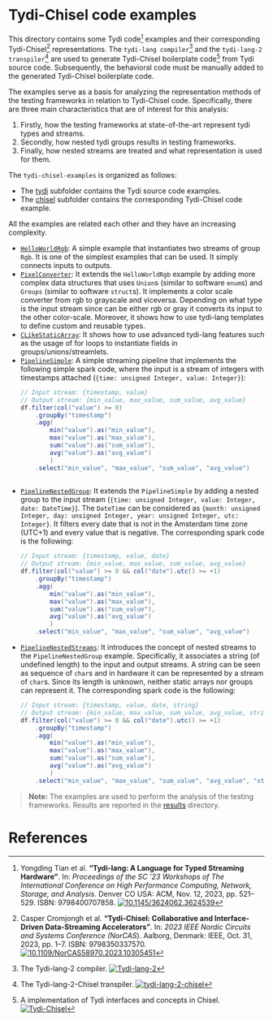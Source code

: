 # Tydi-Chisel code examples
This directory contains some Tydi code[^1] examples and their corresponding Tydi-Chisel[^2] representations.
The `tydi-lang compiler`[^3] and the `tydi-lang-2 transpiler`[^4] are used to generate Tydi-Chisel boilerplate code[^5] from Tydi source code.
Subsequently, the behavioral code must be manually added to the generated Tydi-Chisel boilerplate code.

The examples serve as a basis for analyzing the representation methods of the testing frameworks in relation to Tydi-Chisel code. 
Specifically, there are three main characteristics that are of interest for this analysis:
1. Firstly, how the testing frameworks at state-of-the-art represent tydi types and streams.
2. Secondly, how nested tydi groups results in testing frameworks.
3. Finally, how nested streams are treated and what representation is used for them. 

The `tydi-chisel-examples` is organized as follows:
- The [tydi](./tydi) subfolder contains the Tydi source code examples.
- The [chisel](./chisel) subfolder contains the corresponding Tydi-Chisel code example.

All the examples are related each other and they have an increasing complexity.
- [`HelloWorldRgb`](./tydi/src/HelloWorldRgb/): A simple example that instantiates two streams of group `Rgb`. It is one of the simplest examples that can be used. It simply connects inputs to outputs.
- [`PixelConverter`](./tydi/src/PixelConverter/): It extends the `HelloWorldRgb` example by adding more complex data structures that uses `Union`s (similar to software `enum`s) and `Groups` (similar to software `struct`s). It implements a color scale converter from rgb to grayscale and viceversa. Depending on what type is the input stream since can be either rgb or gray it converts its input to the other color-scale. Moreover, it shows how to use tydi-lang templates to define custom and reusable types.
- [`CLikeStaticArray`](./tydi/src/CLikeStaticArray/): It shows how to use advanced tydi-lang features such as the usage of for loops to instantiate fields in groups/unions/streamlets.
- [`PipelineSimple`](./tydi/src/PipelineSimple/): A simple streaming pipeline that implements the following simple spark code, where the input is a stream of integers with timestamps attached (`{time: unsigned Integer, value: Integer}`):
  ```scala
  // Input stream: {timestamp, value}
  // Output stream: {min_value, max_value, sum_value, avg_value}
  df.filter(col("value") >= 0)
      .groupBy("timestamp")
      .agg( 
          min("value").as("min_value"), 
          max("value").as("max_value"), 
          sum("value").as("sum_value"), 
          avg("value").as("avg_value")
          )
      .select("min_value", "max_value", "sum_value", "avg_value")
        
  ```
- [`PipelineNestedGroup`](./tydi/src/PipelineNestedGroup/): It extends the `PipelineSimple` by adding a nested group to the input stream (`{time: unsigned Integer, value: Integer, date: DateTime}`). The `DateTime` can be considered as `{month: unsigned Integer, day: unsigned Integer, year: unsigned Integer, utc: Integer}`. It filters every date that is not in the Amsterdam time zone (UTC+1) and every value that is negative. The corresponding spark code is the following:
  ```scala
  // Input stream: {timestamp, value, date}
  // Output stream: {min_value, max_value, sum_value, avg_value}
  df.filter(col("value") >= 0 && col("date").utc() >= +1)
      .groupBy("timestamp")
      .agg( 
          min("value").as("min_value"), 
          max("value").as("max_value"), 
          sum("value").as("sum_value"), 
          avg("value").as("avg_value")
          )
      .select("min_value", "max_value", "sum_value", "avg_value")
  ```
- [`PipelineNestedStreams`](./tydi/src/PipelineNestedStream/): It introduces the concept of nested streams to the `PipelineNestedGroup` example. Specifically, it associates a string (of undefined length) to the input and output streams. A string can be seen as sequence of `char`s and in hardware it can be represented by a stream of `char`s. Since its length is unknown, neither static arrays nor groups can represent it. The corresponding spark code is the following:
  ```scala
  // Input stream: {timestamp, value, date, string}
  // Output stream: {min_value, max_value, sum_value, avg_value, string}
  df.filter(col("value") >= 0 && col("date").utc() >= +1)
      .groupBy("timestamp")
      .agg( 
          min("value").as("min_value"), 
          max("value").as("max_value"), 
          sum("value").as("sum_value"), 
          avg("value").as("avg_value")
          )
      .select("min_value", "max_value", "sum_value", "avg_value", "string")
  ```

> **Note:** The examples are used to perform the analysis of the testing frameworks. Results are reported in the 
> [results](/results) directory.

# References

[^1]: Yongding Tian et al. **“Tydi-lang: A Language for Typed Streaming Hardware”**. In: *Proceedings of the SC ’23 Workshops of The International Conference on High Performance Computing, Network, Storage, and Analysis*. Denver CO USA: ACM, Nov. 12, 2023, pp. 521–529. ISBN: 9798400707858. [![10.1145/3624062.3624539](https://zenodo.org/badge/DOI/10.1145/3624062.3624539.svg)](https://doi.org/10.1145/3624062.3624539)

[^2]: Casper Cromjongh et al. **“Tydi-Chisel: Collaborative and Interface-Driven Data-Streaming Accelerators”**. In: *2023 IEEE Nordic Circuits and Systems Conference (NorCAS*). Aalborg, Denmark: IEEE, Oct. 31, 2023, pp. 1–7. ISBN: 9798350337570. [![10.1109/NorCAS58970.2023.10305451](https://zenodo.org/badge/DOI/10.1109/NorCAS58970.2023.10305451.svg)](https://doi.org/10.1109/NorCAS58970.2023.10305451)

[^3]: The Tydi-lang-2 compiler. [![Tydi-lang-2](https://img.shields.io/badge/Github_Page-Tydi--lang--2-green)](https://github.com/twoentartian/tydi-lang-2) 

[^4]: The Tydi-lang-2-Chisel transpiler. [![tydi-lang-2-chisel](https://img.shields.io/badge/Github_Page-tydi--lang--2--chisel-green)](https://github.com/ccromjongh/tydi-lang-2-chisel)

[^5]: A implementation of Tydi interfaces and concepts in Chisel. [![Tydi-Chisel](https://img.shields.io/badge/Github_Page-Tydi--Chisel-green)](https://github.com/ccromjongh/Tydi-Chisel)